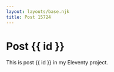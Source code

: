 ```yaml
---
layout: layouts/base.njk
title: Post 15724
---
```


# Post {{ id }}

This is post {{ id }} in my Eleventy project.
